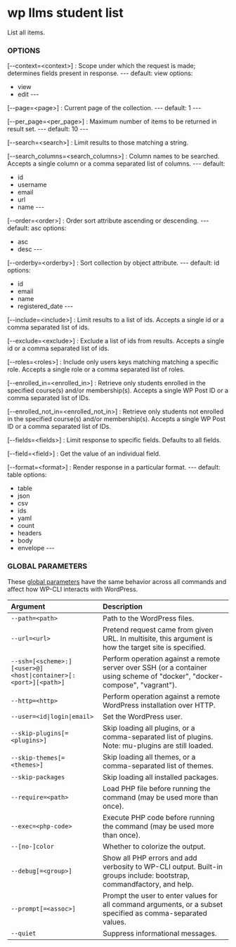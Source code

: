 # wp llms student list

List all items.

### OPTIONS

[\--context=&lt;context&gt;]
: Scope under which the request is made; determines fields present in response.
\---
default: view
options:
  - view
  - edit
\---

[\--page=&lt;page&gt;]
: Current page of the collection.
\---
default: 1
\---

[\--per_page=&lt;per_page&gt;]
: Maximum number of items to be returned in result set.
\---
default: 10
\---

[\--search=&lt;search&gt;]
: Limit results to those matching a string.

[\--search_columns=&lt;search_columns&gt;]
: Column names to be searched. Accepts a single column or a comma separated list of columns.
\---
default:
  - id
  - username
  - email
  - url
  - name
\---

[\--order=&lt;order&gt;]
: Order sort attribute ascending or descending.
\---
default: asc
options:
  - asc
  - desc
\---

[\--orderby=&lt;orderby&gt;]
: Sort collection by object attribute.
\---
default: id
options:
  - id
  - email
  - name
  - registered_date
\---

[\--include=&lt;include&gt;]
: Limit results to a list of ids. Accepts a single id or a comma separated list of ids.

[\--exclude=&lt;exclude&gt;]
: Exclude a list of ids from results. Accepts a single id or a comma separated list of ids.

[\--roles=&lt;roles&gt;]
: Include only users keys matching matching a specific role. Accepts a single role or a comma separated list of roles.

[\--enrolled_in=&lt;enrolled_in&gt;]
: Retrieve only students enrolled in the specified course(s) and/or membership(s). Accepts a single WP Post ID or a comma separated list of IDs.

[\--enrolled_not_in=&lt;enrolled_not_in&gt;]
: Retrieve only students not enrolled in the specified course(s) and/or membership(s). Accepts a single WP Post ID or a comma separated list of IDs.

[\--fields=&lt;fields&gt;]
: Limit response to specific fields. Defaults to all fields.

[\--field=&lt;field&gt;]
: Get the value of an individual field.

[\--format=&lt;format&gt;]
: Render response in a particular format.
\---
default: table
options:
  - table
  - json
  - csv
  - ids
  - yaml
  - count
  - headers
  - body
  - envelope
\---

### GLOBAL PARAMETERS

These [global parameters](https://make.wordpress.org/cli/handbook/config/) have the same behavior across all commands and affect how WP-CLI interacts with WordPress.

| **Argument**    | **Description**              |
|:----------------|:-----------------------------|
| `--path=<path>` | Path to the WordPress files. |
| `--url=<url>` | Pretend request came from given URL. In multisite, this argument is how the target site is specified. |
| `--ssh=[<scheme>:][<user>@]<host\|container>[:<port>][<path>]` | Perform operation against a remote server over SSH (or a container using scheme of "docker", "docker-compose", "vagrant"). |
| `--http=<http>` | Perform operation against a remote WordPress installation over HTTP. |
| `--user=<id\|login\|email>` | Set the WordPress user. |
| `--skip-plugins[=<plugins>]` | Skip loading all plugins, or a comma-separated list of plugins. Note: mu-plugins are still loaded. |
| `--skip-themes[=<themes>]` | Skip loading all themes, or a comma-separated list of themes. |
| `--skip-packages` | Skip loading all installed packages. |
| `--require=<path>` | Load PHP file before running the command (may be used more than once). |
| `--exec=<php-code>` | Execute PHP code before running the command (may be used more than once). |
| `--[no-]color` | Whether to colorize the output. |
| `--debug[=<group>]` | Show all PHP errors and add verbosity to WP-CLI output. Built-in groups include: bootstrap, commandfactory, and help. |
| `--prompt[=<assoc>]` | Prompt the user to enter values for all command arguments, or a subset specified as comma-separated values. |
| `--quiet` | Suppress informational messages. |
